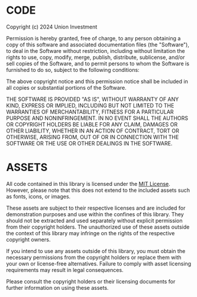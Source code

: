 # CODE

Copyright (c) 2024 Union Investment

Permission is hereby granted, free of charge, to any person obtaining a copy of this software and associated documentation files (the "Software"), to deal in the Software without restriction, including without limitation the rights to use, copy, modify, merge, publish, distribute, sublicense, and/or sell copies of the Software, and to permit persons to whom the Software is furnished to do so, subject to the following conditions:

The above copyright notice and this permission notice shall be included in all copies or substantial portions of the Software.

THE SOFTWARE IS PROVIDED "AS IS", WITHOUT WARRANTY OF ANY KIND, EXPRESS OR IMPLIED, INCLUDING BUT NOT LIMITED TO THE WARRANTIES OF MERCHANTABILITY, FITNESS FOR A PARTICULAR PURPOSE AND NONINFRINGEMENT. IN NO EVENT SHALL THE AUTHORS OR COPYRIGHT HOLDERS BE LIABLE FOR ANY CLAIM, DAMAGES OR OTHER LIABILITY, WHETHER IN AN ACTION OF CONTRACT, TORT OR OTHERWISE, ARISING FROM, OUT OF OR IN CONNECTION WITH THE SOFTWARE OR THE USE OR OTHER DEALINGS IN THE SOFTWARE.

# ASSETS

All code contained in this library is licensed under the [MIT License](LICENSE.md). However, please note that this does not extend to the included assets such as fonts, icons, or images.

These assets are subject to their respective licenses and are included for demonstration purposes and use within the confines of this library. They should not be extracted and used separately without explicit permission from their copyright holders. The unauthorized use of these assets outside the context of this library may infringe on the rights of the respective copyright owners.

If you intend to use any assets outside of this library, you must obtain the necessary permissions from the copyright holders or replace them with your own or license-free alternatives. Failure to comply with asset licensing requirements may result in legal consequences.

Please consult the copyright holders or their licensing documents for further information on using these assets.
